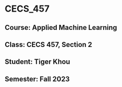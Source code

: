 # CECS_457
## Course: Applied Machine Learning 
## Class: CECS 457, Section 2
## Student:  Tiger Khou
## Semester: Fall 2023
